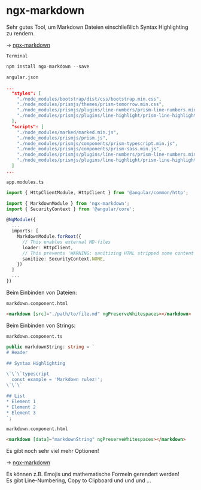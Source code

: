 # ngx-markdown

Sehr gutes Tool, um Markdown Dateien einschließlich Syntax Highlighting zu rendern.

&rarr; [ngx-markdown](https://www.npmjs.com/package/ngx-markdown)

`Terminal`

```js
npm install ngx-markdown --save
```

`angular.json`

```json
...
  "styles": [
    "./node_modules/bootstrap/dist/css/bootstrap.min.css",
    "./node_modules/prismjs/themes/prism-tomorrow.min.css",
    "./node_modules/prismjs/plugins/line-numbers/prism-line-numbers.min.css",
    "./node_modules/prismjs/plugins/line-highlight/prism-line-highlight.css",
  ],
  "scripts": [
    "./node_modules/marked/marked.min.js",
    "./node_modules/prismjs/prism.js",
    "./node_modules/prismjs/components/prism-typescript.min.js",
    "./node_modules/prismjs/components/prism-sass.min.js",
    "./node_modules/prismjs/plugins/line-numbers/prism-line-numbers.min.js",
    "./node_modules/prismjs/plugins/line-highlight/prism-line-highlight.min.js"
  ]
...
```

`app.modules.ts`

```typescript
import { HttpClientModule, HttpClient } from '@angular/common/http';

import { MarkdownModule } from 'ngx-markdown';
import { SecurityContext } from '@angular/core';

@NgModule({
  ...
  imports: [
    MarkdownModule.forRoot({
      // This enables external MD-files
      loader: HttpClient,
      // This prevents 'WARNING: sanitizing HTML stripped some content' messages
      sanitize: SecurityContext.NONE,
    })
  ]
  ...
})
```

Beim Einbinden von Dateien:

`markdown.component.html`

```html
<markdown [src]="./path/to/file.md" ngPreserveWhitespaces></markdown>
```

Beim Einbinden von Strings:

`markdown.component.ts`

```typescript
public markdownString: string = `
# Header

## Syntax Highlighting

\`\`\`typescript
  const example = 'Markdown rulez!';
\`\`\`

## List
* Element 1
* Element 2
* Element 3
`;
```

`markdown.component.html`

```html
<markdown [data]="markdownString" ngPreserveWhitespaces></markdown>
```

Es gibt noch sehr viel mehr Optionen!

&rarr; [ngx-markdown](https://www.npmjs.com/package/ngx-markdown)

Es können z.B. Emojis und mathematische Formeln gerendert werden!  
Es gibt Line-Numbering, Copy to Clipboard und und und ...
